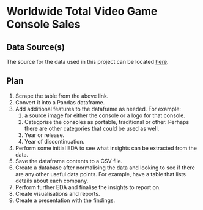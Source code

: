 # Worldwide Total Video Game Console Sales

## Data Source(s)

The source for the data used in this project can be located [here](https://www.vgchartz.com/charts/platform_totals/Hardware.php).

## Plan

1. Scrape the table from the above link.
2. Convert it into a Pandas dataframe.
3. Add additional features to the dataframe as needed. For example:
   1. a source image for either the console or a logo for that console.
   2. Categorise the consoles as portable, traditional or other. Perhaps there are other categories that could be used as well.
   3. Year or release.
   4. Year of discontinuation.
4. Perform some initial EDA to see what insights can be extracted from the data.
5. Save the dataframe contents to a CSV file.
6. Create a database after normalising the data and looking to see if there are any other useful data points. For example, have a table that lists details about each company.
7. Perform further EDA and finalise the insights to report on.
8. Create visualisations and reports.
9. Create a presentation with the findings.